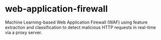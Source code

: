 # web-application-firewall
Machine Learning-based Web Application Firewall (WAF) using feature extraction and classification to detect malicious HTTP requests in real-time via a proxy server.
